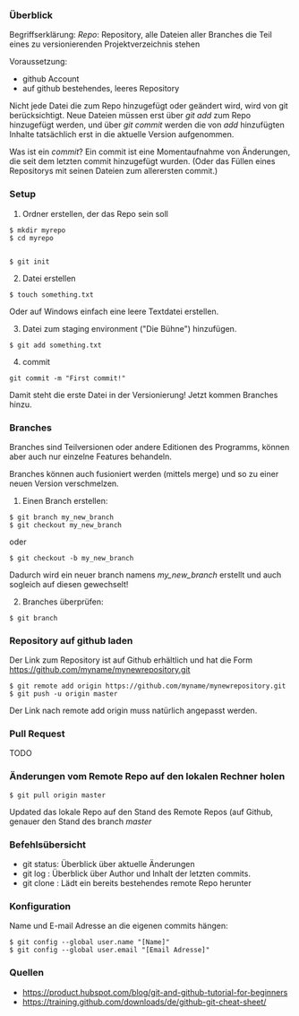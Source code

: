 ### Überblick

Begriffserklärung:
*Repo*: Repository, alle Dateien aller Branches die Teil eines zu versionierenden Projektverzeichnis stehen

Voraussetzung:
- github Account
- auf github bestehendes, leeres Repository

Nicht jede Datei die zum Repo hinzugefügt oder geändert wird, wird von git berücksichtigt.
Neue Dateien müssen erst über *git add* zum Repo hinzugefügt werden, und über *git commit* werden die von *add* hinzufügten Inhalte tatsächlich erst in die aktuelle Version aufgenommen.

Was ist ein *commit*? Ein commit ist eine Momentaufnahme von Änderungen, die seit dem letzten commit hinzugefügt wurden. (Oder das Füllen eines Repositorys mit seinen Dateien zum allerersten commit.)

### Setup

1. Ordner erstellen, der das Repo sein soll
```
$ mkdir myrepo
$ cd myrepo


$ git init
```

2. Datei erstellen
```
$ touch something.txt
```
Oder auf Windows einfach eine leere Textdatei erstellen.

3. Datei zum staging environment ("Die Bühne") hinzufügen.
```
$ git add something.txt
```

4. commit
```
git commit -m "First commit!"
```
Damit steht die erste Datei in der Versionierung!
Jetzt kommen Branches hinzu.

### Branches
Branches sind Teilversionen oder andere Editionen des Programms, können aber auch nur einzelne Features behandeln.

Branches können auch fusioniert werden (mittels merge) und so zu einer neuen Version verschmelzen.

1. Einen Branch erstellen:
```
$ git branch my_new_branch
$ git checkout my_new_branch
```
oder
```
$ git checkout -b my_new_branch
```

Dadurch wird ein neuer branch namens *my_new_branch* erstellt und auch sogleich auf diesen gewechselt!

2. Branches überprüfen:
```
$ git branch
```


### Repository auf github laden
Der Link zum Repository ist auf Github erhältlich und hat die Form
https://github.com/myname/mynewrepository.git
```
$ git remote add origin https://github.com/myname/mynewrepository.git
$ git push -u origin master
```

Der Link nach remote add origin muss natürlich angepasst werden.

### Pull Request

TODO

### Änderungen vom Remote Repo auf den lokalen Rechner holen
```
$ git pull origin master
```
Updated das lokale Repo auf den Stand des Remote Repos (auf Github, genauer den Stand des branch *master*

### Befehlsübersicht
- git status: Überblick über aktuelle Änderungen
- git log : Überblick über Author und Inhalt der letzten commits.
- git clone : Lädt ein bereits bestehendes remote Repo herunter

### Konfiguration

Name und E-mail Adresse an die eigenen commits hängen:
```
$ git config --global user.name "[Name]"
$ git config --global user.email "[Email Adresse]"
```
### Quellen
- https://product.hubspot.com/blog/git-and-github-tutorial-for-beginners
- https://training.github.com/downloads/de/github-git-cheat-sheet/
